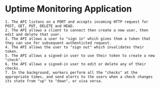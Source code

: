 # Uptime Monitoring Application
    1. The API listens on a PORT and accepts incoming HTTP request for POST, GET, PUT, DELETE and HEAD.
    2. The API allows a client to connect then create a new user, then edit and delete that user.
    3. The API allows a user to "sign in" which gives them a token that they can use for subsequent authenticted request.
    4. The API allows the user to "sign out" which invalidates their token.
    5. The API allows a signed-in user to use their token to create a new "check".
    6. the API allows a signed-in user to edit or delete any of their checks.
    7. In the background, workers perform all the "checks" at the appropriate times, and send alerts to the users when a check changes its state from "up" to "down", or visa versa.
